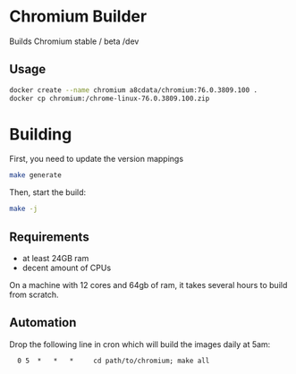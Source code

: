 # Chromium Builder

Builds Chromium stable / beta /dev

## Usage

```bash
docker create --name chromium a8cdata/chromium:76.0.3809.100 .
docker cp chromium:/chrome-linux-76.0.3809.100.zip
```

# Building

First, you need to update the version mappings

```bash
make generate
```

Then, start the build:

```bash
make -j
```

## Requirements

- at least 24GB ram
- decent amount of CPUs

On a machine with 12 cores and 64gb of ram, it takes several hours to build from scratch.

## Automation

Drop the following line in cron which will build the images daily at 5am:

```cron
  0 5  *   *   *     cd path/to/chromium; make all
``` 